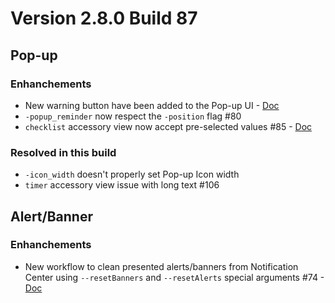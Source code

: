 # Version 2.8.0 Build 87

## Pop-up
### Enhanchements
* New warning button have been added to the Pop-up UI - [Doc](https://github.com/IBM/mac-ibm-notifications/wiki/Usage)
* `-popup_reminder` now respect the `-position` flag #80
* `checklist` accessory view now accept pre-selected values #85 - [Doc](https://github.com/IBM/mac-ibm-notifications/wiki/Pop-up-UI-Accessory-Views)
### Resolved in this build
* `-icon_width` doesn't properly set Pop-up Icon width
* `timer` accessory view issue with long text #106

## Alert/Banner
### Enhanchements
* New workflow to clean presented alerts/banners from Notification Center using `--resetBanners` and `--resetAlerts` special arguments #74 - [Doc](https://github.com/IBM/mac-ibm-notifications/wiki/Special-arguments)
